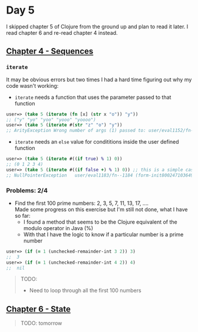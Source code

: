 # Day 5

I skipped chapter 5 of Clojure from the ground up and plan to read it later. I read chapter 6 and re-read chapter 4 instead.

## [Chapter 4 - Sequences](https://aphyr.com/posts/304-clojure-from-the-ground-up-sequences)

### `iterate`
It may be obvious errors but two times I had a hard time figuring out why my code wasn't working:
- `iterate` needs a function that uses the parameter passed to that function
``` clojure
user=> (take 5 (iterate (fn [x] (str x "o")) "y"))
;; ("y" "yo" "yoo" "yooo" "yoooo")
user=> (take 5 (iterate #(str "z" "o") "y"))
;; ArityException Wrong number of args (1) passed to: user/eval1152/fn--1153  clojure.lang.AFn.throwArity (AFn.java:429)
```
- `iterate` needs an `else` value for condititions inside the user defined function
``` clojure
user=> (take 5 (iterate #((if true) % 1) 0))
;; (0 1 2 3 4)
user=> (take 5 (iterate #((if false +) % 1) 0)) ;; this is a simple case but it is tricky to debug for more complex functions
;; NullPointerException   user/eval1183/fn--1184 (form-init8002471036494492334.clj:3)
```

### Problems: 2/4

- Find the first 100 prime numbers: 2, 3, 5, 7, 11, 13, 17, ….  
Made some progress on this exercise but I'm still not done, what I have so far:
    - I found a method that seems to be the Clojure equivalent of the modulo operator in Java (%)
    - With that I have the logic to know if a particular number is a prime number
``` clojure
user=> (if (= 1 (unchecked-remainder-int 3 2)) 3)
;;  3
user=> (if (= 1 (unchecked-remainder-int 4 2)) 4)
;;  nil
```
> TODO:  
> - Need to loop through all the first 100 numbers

## [Chapter 6 - State](https://aphyr.com/posts/306-clojure-from-the-ground-up-state)
> TODO: tomorrow

